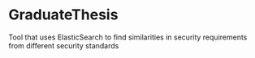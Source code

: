# GraduateThesis
Tool that uses ElasticSearch to find similarities in security requirements from different security standards
